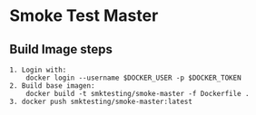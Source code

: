# Smoke Test Master

## Build Image steps

    1. Login with:
        docker login --username $DOCKER_USER -p $DOCKER_TOKEN
    2. Build base imagen:
        docker build -t smktesting/smoke-master -f Dockerfile .
    3. docker push smktesting/smoke-master:latest

##
